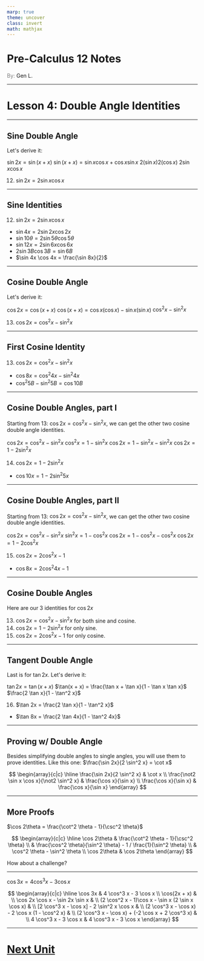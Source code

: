```yaml
---
marp: true
theme: uncover
class: invert
math: mathjax
---
```


# <!--fit--> Pre-Calculus 12 Notes
<span style="color:grey">By:</span> Gen L.

<!--_footer: In partnership with Hyperion University, 2024-->

---

<!--paginate: true-->

# Lesson 4: Double Angle Identities

---

## Sine Double Angle

Let's derive it:

$\sin 2x = \sin(x + x)$
$\sin(x + x) = \sin x \cos x + \cos x \sin x$
$2(\sin x) 2(\cos x)$
$2\sin x \cos x$

12. $\sin 2x = 2 \sin x \cos x$

---

## Sine Identities

12. $\sin 2x = 2 \sin x \cos x$

* $\sin 4x = 2 \sin 2x \cos 2x$
* $\sin 10\theta = 2 \sin 5\theta \cos 5\theta$
* $\sin 12x = 2 \sin 6x \cos 6x$
* $2 \sin 3B \cos 3B = \sin 6B$
* $\sin 4x \cos 4x = \frac{\sin 8x}{2}$

---

## Cosine Double Angle

Let's derive it:

$\cos 2x = \cos(x + x)$
$\cos(x + x) = \cos x (\cos x) - \sin x (\sin x)$
$\cos^2 x - \sin^2 x$

13. $\cos 2x = \cos^2 x - \sin^2 x$

---

## First Cosine Identity

13. $\cos 2x = \cos^2 x - \sin^2 x$

* $\cos 8x = \cos^2 4x - \sin^2 4x$
* $\cos^2 5B - \sin^2 5B = \cos 10B$

---

## Cosine Double Angles, part I

Starting from 13: $\cos 2x = \cos^2 x - \sin^2 x$, we can get the other two cosine double angle identities.

$\cos 2x = \cos^2 x - \sin^2 x$
$\cos^2 x = 1 - \sin^2 x$
$\cos 2x = 1 - \sin^2 x - \sin^2 x$
$\cos 2x = 1 - 2 \sin^2 x$

14. $\cos 2x = 1 - 2 \sin^2 x$
* $\cos 10 x = 1 - 2 \sin^2 5x$

---

## Cosine Double Angles, part II

Starting from 13: $\cos 2x = \cos^2 x - \sin^2 x$, we can get the other two cosine double angle identities.

$\cos 2x = \cos^2 x - \sin^2 x$
$\sin^2 x = 1 - \cos^2 x$
$\cos 2x = 1 - \cos^2 x - \cos^2 x$
$\cos 2x = 1 - 2 \cos^2 x$

15. $\cos 2x = 2 \cos^2 x - 1$
* $\cos 8 x = 2 \cos^2 4x - 1$

---

## Cosine Double Angles

Here are our 3 identities for $\cos 2x$

13. $\cos 2x = \cos^2 x - \sin^2 x$ for both sine and cosine.
14. $\cos 2x = 1 - 2 \sin^2 x$ for only sine.
15. $\cos 2x = 2 \cos^2 x - 1$ for only cosine.

---

## Tangent Double Angle

Last is for $\tan 2x$. Let's derive it:

$\tan 2x = \tan(x + x)$
$\tan(x + x) = \frac{\tan x + \tan x}{1 - \tan x \tan x}$
$\frac{2 \tan x}{1 - \tan^2 x}$

16. $\tan 2x = \frac{2 \tan x}{1 - \tan^2 x}$
* $\tan 8x = \frac{2 \tan 4x}{1 - \tan^2 4x}$

---

## Proving w/ Double Angle

Besides simplifying double angles to single angles, you will use them to prove identities. Like this one: 
$\frac{\sin 2x}{2 \sin^2 x} = \cot x$

$$
    \begin{array}{c|c}
        \hline
        \frac{\sin 2x}{2 \sin^2 x} & \cot x \\
        \frac{\not2 \sin x \cos x}{\not2 \sin^2 x} & \frac{\cos x}{\sin x} \\
        \frac{\cos x}{\sin x} & \frac{\cos x}{\sin x}
    \end{array}
$$

---

## More Proofs

$\cos 2\theta = \frac{\cot^2 \theta - 1}{\csc^2 \theta}$

$$
    \begin{array}{c|c}
        \hline
        \cos 2\theta & \frac{\cot^2 \theta - 1}{\csc^2 \theta} \\
        & \frac{\cos^2 \theta}{\sin^2 \theta} - 1 / \frac{1}{\sin^2 \theta} \\
        & \cos^2 \theta - \sin^2 \theta \\
        \cos 2\theta & \cos 2\theta
    \end{array}
$$

How about a challenge?

---

$\cos 3x = 4 \cos^3 x - 3 \cos x$

$$
    \begin{array}{c|c}
        \hline
        \cos 3x & 4 \cos^3 x - 3 \cos x \\
        \cos(2x + x) & \\
        \cos 2x \cos x - \sin 2x \sin x & \\
        (2 \cos^2 x - 1)\cos x - \sin x (2 \sin x \cos x) & \\
        [2 \cos^3 x - \cos x] - 2 \sin^2 x \cos x & \\
        (2 \cos^3 x - \cos x) - 2 \cos x (1 - \cos^2 x) & \\
        (2 \cos^3 x - \cos x) + (-2 \cos x + 2 \cos^3 x) & \\
        4 \cos^3 x - 3 \cos x & 4 \cos^3 x - 3 \cos x
    \end{array}
$$

---

# [Next Unit](../../Exponentials/Lesson%201.html)